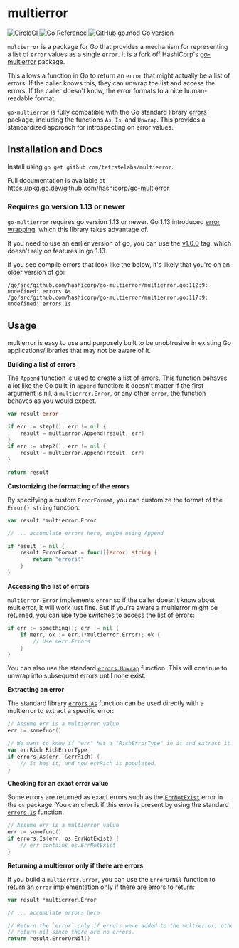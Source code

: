 # multierror

[![CircleCI](https://img.shields.io/circleci/build/github/hashicorp/go-multierror/master)](https://circleci.com/gh/hashicorp/go-multierror)
[![Go Reference](https://pkg.go.dev/badge/github.com/hashicorp/go-multierror.svg)](https://pkg.go.dev/github.com/hashicorp/go-multierror)
![GitHub go.mod Go version](https://img.shields.io/github/go-mod/go-version/hashicorp/go-multierror)

[circleci]: https://app.circleci.com/pipelines/github/hashicorp/go-multierror
[godocs]: https://pkg.go.dev/github.com/hashicorp/go-multierror

`multierror` is a package for Go that provides a mechanism for
representing a list of `error` values as a single `error`. It is
a fork off HashiCorp's [go-multierror](https://github.com/hashicorp/go-multierror) package.

This allows a function in Go to return an `error` that might actually
be a list of errors. If the caller knows this, they can unwrap the
list and access the errors. If the caller doesn't know, the error
formats to a nice human-readable format.

`go-multierror` is fully compatible with the Go standard library
[errors](https://golang.org/pkg/errors/) package, including the
functions `As`, `Is`, and `Unwrap`. This provides a standardized approach
for introspecting on error values.

## Installation and Docs

Install using `go get github.com/tetratelabs/multierror`.

Full documentation is available at
https://pkg.go.dev/github.com/hashicorp/go-multierror

### Requires go version 1.13 or newer

`go-multierror` requires go version 1.13 or newer. Go 1.13 introduced
[error wrapping](https://golang.org/doc/go1.13#error_wrapping), which
this library takes advantage of.

If you need to use an earlier version of go, you can use the
[v1.0.0](https://github.com/hashicorp/go-multierror/tree/v1.0.0)
tag, which doesn't rely on features in go 1.13.

If you see compile errors that look like the below, it's likely that
you're on an older version of go:

```
/go/src/github.com/hashicorp/go-multierror/multierror.go:112:9: undefined: errors.As
/go/src/github.com/hashicorp/go-multierror/multierror.go:117:9: undefined: errors.Is
```

## Usage

multierror is easy to use and purposely built to be unobtrusive in
existing Go applications/libraries that may not be aware of it.

**Building a list of errors**

The `Append` function is used to create a list of errors. This function
behaves a lot like the Go built-in `append` function: it doesn't matter
if the first argument is nil, a `multierror.Error`, or any other `error`,
the function behaves as you would expect.

```go
var result error

if err := step1(); err != nil {
	result = multierror.Append(result, err)
}
if err := step2(); err != nil {
	result = multierror.Append(result, err)
}

return result
```

**Customizing the formatting of the errors**

By specifying a custom `ErrorFormat`, you can customize the format
of the `Error() string` function:

```go
var result *multierror.Error

// ... accumulate errors here, maybe using Append

if result != nil {
	result.ErrorFormat = func([]error) string {
		return "errors!"
	}
}
```

**Accessing the list of errors**

`multierror.Error` implements `error` so if the caller doesn't know about
multierror, it will work just fine. But if you're aware a multierror might
be returned, you can use type switches to access the list of errors:

```go
if err := something(); err != nil {
	if merr, ok := err.(*multierror.Error); ok {
		// Use merr.Errors
	}
}
```

You can also use the standard [`errors.Unwrap`](https://golang.org/pkg/errors/#Unwrap)
function. This will continue to unwrap into subsequent errors until none exist.

**Extracting an error**

The standard library [`errors.As`](https://golang.org/pkg/errors/#As)
function can be used directly with a multierror to extract a specific error:

```go
// Assume err is a multierror value
err := somefunc()

// We want to know if "err" has a "RichErrorType" in it and extract it.
var errRich RichErrorType
if errors.As(err, &errRich) {
	// It has it, and now errRich is populated.
}
```

**Checking for an exact error value**

Some errors are returned as exact errors such as the [`ErrNotExist`](https://golang.org/pkg/os/#pkg-variables)
error in the `os` package. You can check if this error is present by using
the standard [`errors.Is`](https://golang.org/pkg/errors/#Is) function.

```go
// Assume err is a multierror value
err := somefunc()
if errors.Is(err, os.ErrNotExist) {
	// err contains os.ErrNotExist
}
```

**Returning a multierror only if there are errors**

If you build a `multierror.Error`, you can use the `ErrorOrNil` function
to return an `error` implementation only if there are errors to return:

```go
var result *multierror.Error

// ... accumulate errors here

// Return the `error` only if errors were added to the multierror, otherwise
// return nil since there are no errors.
return result.ErrorOrNil()
```
